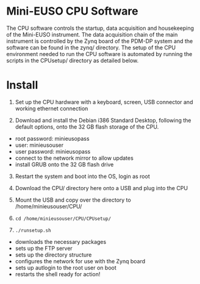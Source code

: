 # Mini-EUSO CPU Software

The CPU software controls the startup, data acquisition and housekeeping of the Mini-EUSO instrument. The data acquisition chain of the main instrument is controlled by the Zynq board of the PDM-DP system and the software can be found in the zynq/ directory. The setup of the CPU environment needed to run the CPU software is automated by running the scripts in the CPUsetup/ directory as detailed below.

# Install

1. Set up the CPU hardware with a keyboard, screen, USB connector and working ethernet connection

2. Download and install the Debian i386 Standard Desktop, following the default options, onto the 32 GB flash storage of the CPU.
 * root password: minieusopass
 * user: minieusouser
 * user password: minieusopass
 * connect to the network mirror to allow updates
 * install GRUB onto the 32 GB flash drive 

3. Restart the system and boot into the OS, login as root

4. Download the CPU/ directory here onto a USB and plug into the CPU

5. Mount the USB and copy over the directory to /home/minieusouser/CPU/

6. ```cd /home/minieusouser/CPU/CPUsetup/```

7. ```./runsetup.sh```
 * downloads the necessary packages
 * sets up the FTP server
 * sets up the directory structure
 * configures the network for use with the Zynq board
 * sets up autlogin to the root user on boot
 * restarts the shell ready for action!



